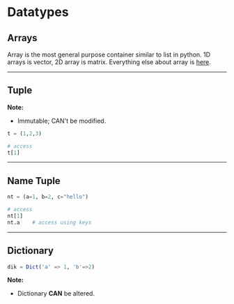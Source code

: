 # Datatypes

## Arrays

Array is the most general purpose container similar to list in python. 1D arrays is vector, 2D array is matrix. Everything else about array is [here](./array.md).

___
## Tuple

**Note:**

* Immutable; CAN't be modified.
    
```julia
t = (1,2,3)

# access
t[1] 
```
___
## Name Tuple 

```julia
nt = (a=1, b=2, c="hello")

# access
nt[1]
nt.a    # access using keys
```

___
## Dictionary

```julia
dik = Dict('a' => 1, 'b'=>2)
```

**Note:**

* Dictionary **CAN** be altered.
